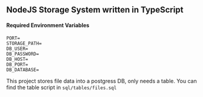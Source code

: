 ## NodeJS Storage System written in TypeScript

#### Required Environment Variables

```
PORT=
STORAGE_PATH=
DB_USER=
DB_PASSWORD=
DB_HOST=
DB_PORT=
DB_DATABASE=
```

This project stores file data into a postgress DB, only needs a table.
You can find the table script in
```sql/tables/files.sql```


